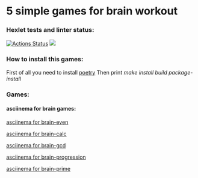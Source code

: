 # 5 simple games for brain workout

### Hexlet tests and linter status:
[![Actions Status](https://github.com/Detya9/python-project-49/actions/workflows/hexlet-check.yml/badge.svg)](https://github.com/Detya9/python-project-49/actions)
<a href="https://codeclimate.com/github/Detya9/python-project-49/maintainability"><img src="https://api.codeclimate.com/v1/badges/8f946a3d0094fac015ba/maintainability" /></a>

### How to install this games:
First of all you need to install [poetry](https://python-poetry.org/docs/ "Гайд по установке poetry")
Then print *make install build package-install*

### Games:
#### asciinema for brain games:
[asciinema for brain-even](https://asciinema.org/a/G9h8lfhQs4eIKrBf4IClHgW3Z "asciinema for brain_even")

[asciinema for brain-calc](https://asciinema.org/a/YK3FvcxzaOu0Xvec6yBzc1AfX "asciinema for brain-calc")

[asciinema for brain-gcd](https://asciinema.org/a/BBxuvJnfnCDOSWJOEkKPS75BU "asciinema for brain-gcd")

[asciinema for brain-progression](https://asciinema.org/a/Ha676xCE1NK9KGmSiRUtJFaHE "asciinema for brain-progression")

[asciinema for brain-prime](https://asciinema.org/a/U4ivA3Swf2geddxLl8soyEPfq "asciinema for brain-prime")
